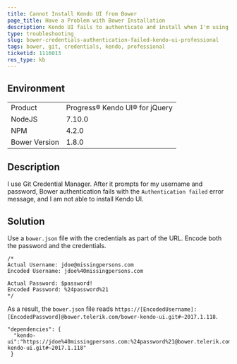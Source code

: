 ```yaml
---
title: Cannot Install Kendo UI from Bower
page_title: Have a Problem with Bower Installation
description: Kendo UI fails to authenticate and install when I'm using Bower.
type: troubleshooting
slug: bower-credentials-authentication-failed-kendo-ui-professional
tags: bower, git, credentials, kendo, professional
ticketid: 1116013
res_type: kb
---
```


## Environment

<table>
 <tr>
  <td>Product</td>
  <td>Progress® Kendo UI® for jQuery</td>
 </tr>
 <tr>
  <td>NodeJS</td>
  <td>7.10.0</td>
 </tr>
 <tr>
  <td>NPM</td>
  <td>4.2.0</td>
 </tr>
 <tr>
  <td>Bower Version</td>
  <td>1.8.0</td>
 </tr>
</table>

## Description

I use Git Credential Manager. After it prompts for my username and password, Bower authentication fails with the `Authentication failed` error message, and I am not able to install Kendo UI.  

## Solution

Use a `bower.json` file with the credentials as part of the URL. Encode both the password and the credentials.

```
/*
Actual Username: jdoe@missingpersons.com
Encoded Username: jdoe%40missingpersons.com 

Actual Password: $password!
Encoded Password: %24password%21
*/ 
```

As a result, the `bower.json` file reads `https://[EncodedUsername]:[EncodedPassword]@bower.telerik.com/bower-kendo-ui.git#~2017.1.118`.

```
"dependencies": {
  "kendo-ui":"https://jdoe%40missingpersons.com:%24password%21@bower.telerik.com/bower-kendo-ui.git#~2017.1.118"
 } 
 ```
